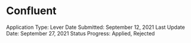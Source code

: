 # Confluent

Application Type: Lever
Date Submitted: September 12, 2021
Last Update Date: September 27, 2021
Status Progress: Applied, Rejected